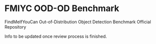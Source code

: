 # FMIYC OOD-OD Benchmark

FindMeIfYouCan Out-of-Distribution Object Detection Benchmark Official Repository

Info to be updated once review process is finished.